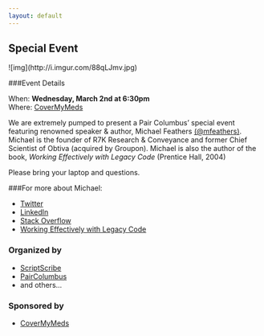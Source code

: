 ```yaml
---
layout: default
---
```


<h2>Special Event</h2>
![img](http://i.imgur.com/88qLJmv.jpg)  
  
###Event Details   

When: __Wednesday, March 2nd at 6:30pm__     
Where: [CoverMyMeds](https://goo.gl/maps/6TGqNqqoK8n)   

We are extremely pumped to present a Pair Columbus’ special event featuring renowned speaker & author, Michael Feathers [(@mfeathers)](http://twitter.com/mfeathers). Michael is the founder of R7K Research & Conveyance and former Chief Scientist of Obtiva (acquired by Groupon). Michael is also the author of the book, _Working Effectively with Legacy Code_ (Prentice Hall, 2004)

Please bring your laptop and questions.

###For more about Michael:   

- [Twitter](http://twitter.com/mfeathers)  
- [LinkedIn](https://www.linkedin.com/in/michaelfeathers)   
- [Stack Overflow](https://programmers.stackexchange.com/questions/122014/what-are-the-key-points-of-working-effectively-with-legacy-code)    
- [Working Effectively with Legacy Code](http://www.amazon.com/Working-Effectively-Legacy-Michael-Feathers/dp/0131177052)    

### Organized by   

- [ScriptScribe](https://www.scriptscribe.org/)    
- [PairColumbus](https://www.paircolumbus.org/)    
- and others...     

### Sponsored by   

- [CoverMyMeds](https://www.covermymeds.com/main/)
